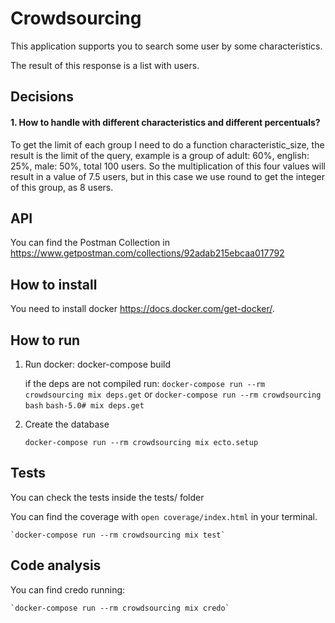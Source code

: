 # Crowdsourcing

This application supports you to search some user by some characteristics.

The result of this response is a list with users.

## Decisions

#### 1. How to handle with different characteristics and different percentuals?

To get the limit of each group I need to do a function characteristic_size, the result is the limit of the query,
example is a group of adult: 60%, english: 25%, male: 50%, total 100 users.
So the multiplication of this four values will result in a value of 7.5 users, but in this case we use round to get the integer of this group, as 8 users.

## API

You can find the Postman Collection in https://www.getpostman.com/collections/92adab215ebcaa017792

## How to install

You need to install docker https://docs.docker.com/get-docker/.

## How to run

1. Run docker:
    docker-compose build

    if the deps are not compiled run:
    `docker-compose run --rm crowdsourcing mix deps.get`
    or
    `docker-compose run --rm crowdsourcing bash`
    `bash-5.0# mix deps.get`

2. Create the database

    `docker-compose run --rm crowdsourcing mix ecto.setup`

## Tests

You can check the tests inside the tests/ folder

You can find the coverage with `open coverage/index.html` in your terminal.

    `docker-compose run --rm crowdsourcing mix test`

## Code analysis

You can find credo running:

    `docker-compose run --rm crowdsourcing mix credo`
